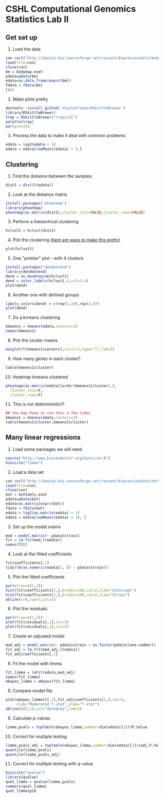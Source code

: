 # CSHL Computational Genomics Statistics Lab II

## Get set up

1. Load the data
```r
con =url("http://bowtie-bio.sourceforge.net/recount/ExpressionSets/bodymap_eset.RData")
load(file=con)
close(con)
bm = bodymap.eset
pdata=pData(bm)
edata=as.data.frame(exprs(bm))
fdata = fData(bm)
ls()
```
2. Make plots pretty
```r
devtools::install_github('alyssafrazee/RSkittleBrewer')
library(RSkittleBrewer)
trop = RSkittleBrewer("tropical")
palette(trop)
par(pch=19)
```
3. Process the data to make it deal with common problems
```r
edata = log2(edata + 1)
edata = edata[rowMeans(edata) > 5,]
```

## Clustering

1. Find the distance between the samples
```r
dist1 = dist(t(edata))
```
2. Look at the distance matrix
```r
install.packages("pheatmap")
library(pheatmap)
pheatmap(as.matrix(dist1),cluster_cols=FALSE,cluster_rows=FALSE)
```
3. Perform a hierarchical clustering
```r
hclust1 = hclust(dist1)
```
4. Plot the clustering ([here are ways to make this pretty](http://www.sthda.com/english/wiki/beautiful-dendrogram-visualizations-in-r-5-must-known-methods-unsupervised-machine-learning))
```r
plot(hclust1)
```
5. One "prettier" plot - with 4 clusters
```r
install.packages("dendextend")
library(dendextend)
dend = as.dendrogram(hclust1)
dend = color_labels(hclust1,4,col=1:4)
plot(dend)
```
6. Another one with defined groups
```r
labels_colors(dend) = c(rep(1,10),rep(2,9))
plot(dend)
```
7. Do a kmeans clustering
```r
kmeans1 = kmeans(edata,centers=3)
names(kmeans1)
```
8. Plot the cluster means
```r
matplot(t(kmeans1$centers),col=1:3,type="l",lwd=3)
```
9. How many genes in each cluster?
```r
table(kmeans1$cluster)
```
10. Heatmap kmeans clustered
```r
pheatmap(as.matrix(edata)[order(kmeans1$cluster),],
  cluster_cols=F,
  cluster_rows=F)
```
11. This is not deterministic!!!
```r
## You may have to run this a few times
kmeans2 = kmeans(edata,centers=3)
table(kmeans1$cluster,kmeans2$cluster)
```

## Many linear regressions
1. Load some packages we will need
```r
source("http://www.bioconductor.org/biocLite.R")
biocLite("limma")
```
2. Load a data set
```r
con =url("http://bowtie-bio.sourceforge.net/recount/ExpressionSets/bottomly_eset.RData")
load(file=con)
close(con)
bot = bottomly.eset
pdata=pData(bot)
edata=as.matrix(exprs(bot))
fdata = fData(bot)
edata = log2(as.matrix(edata) + 1)
edata = edata[rowMeans(edata) > 10, ]
```
3. Set up the model matrix
```r
mod = model.matrix(~ pdata$strain)
fit = lm.fit(mod,t(edata))
names(fit)
```
4. Look at the fitted coefficients
```r
fit$coefficients[,1]
tidy(lm(as.numeric(edata[1, ]) ~ pdata$strain))
```
5. Plot the fitted coefficients
```r
par(mfrow=c(1,2))
hist(fit$coefficients[1,],breaks=100,col=2,xlab="Intercept")
hist(fit$coefficients[2,],breaks=100,col=2,xlab="Strain")
abline(v=0,lwd=3,col=1)
```
6. Plot the residuals
```r
par(mfrow=c(1,2))
plot(fit$residuals[,1],col=2)
plot(fit$residuals[,2],col=2)
```
7. Create an adjusted model
```r
mod_adj = model.matrix(~ pdata$strain + as.factor(pdata$lane.number))
fit_adj = lm.fit(mod_adj,t(edata))
fit_adj$coefficients[,1]
```
8. Fit the model with limma
```r
fit_limma = lmFit(edata,mod_adj)
names(fit_limma)
ebayes_limma = eBayes(fit_limma)
```
9. Compare model fits
```r
plot(ebayes_limma$t[,2],fit_adj$coefficients[2,],col=4,
     xlab="Moderated T-stat",ylab="T-stat")
abline(c(0,1),col="darkgrey",lwd=3)
```
9. Calculate p-values
```r
limma_pvals = topTable(ebayes_limma,number=dim(edata)[1])$P.Value
```
10. Correct for multiple testing
```r
limma_pvals_adj = topTable(ebayes_limma,number=dim(edata)[1])$adj.P.Val
quantile(limma_pvals)
quantile(limma_pvals_adj)
```
11. Correct for multiple testing with q-value
```r
biocLite("qvalue")
library(qvalue)
qval_limma = qvalue(limma_pvals)
summary(qval_limma)
qval_limma$pi0
```

